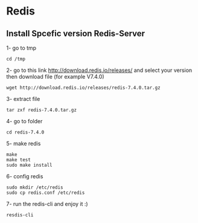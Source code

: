 # Redis

## Install Spcefic version Redis-Server

1- go to tmp
```
cd /tmp
```
2- go to this link <http://download.redis.io/releases/> and select your version then download file (for example V7.4.0)
```
wget http://download.redis.io/releases/redis-7.4.0.tar.gz 
```
3- extract file
```
tar zxf redis-7.4.0.tar.gz 
```
4- go to folder
```
cd redis-7.4.0
```
5- make redis
```
make
make test
sudo make install
```
6- config redis
```
sudo mkdir /etc/redis
sudo cp redis.conf /etc/redis
```
7- run the redis-cli and enjoy it :)
```
resdis-cli
```

